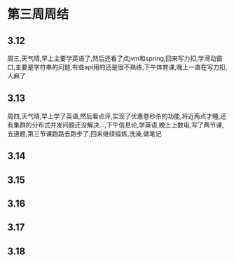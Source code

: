 # 第三周周结
## 3.12
  周三,天气晴,早上主要学英语了,然后还看了点jvm和spring,回来写力扣,学滑动窗口,主要是字符串的问题,有些api用的还是很不熟练,下午体育课,晚上一直在写力扣,人麻了
## 3.13
  周四,天气晴,早上学了英语,然后看点评,实现了优惠卷秒杀的功能,将近两点才睡,还有集群的分布式并发问题还没解决...,下午信息论,学英语,晚上上数电,写了两节课,五道题,第三节课跑路去跑步了,回来继续锻炼,洗澡,做笔记
## 3.14

## 3.15

## 3.16

## 3.17

## 3.18